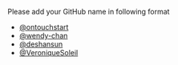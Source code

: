 Please add your GitHub name in following format

- [@ontouchstart](https://github.com/ontouchstart)
- [@wendy-chan](https://github.com/wendy-chan)
- [@deshansun](https://github.com/deshansun)
- [@VeroniqueSoleil](https://github.com/VeroniqueSoleil)

